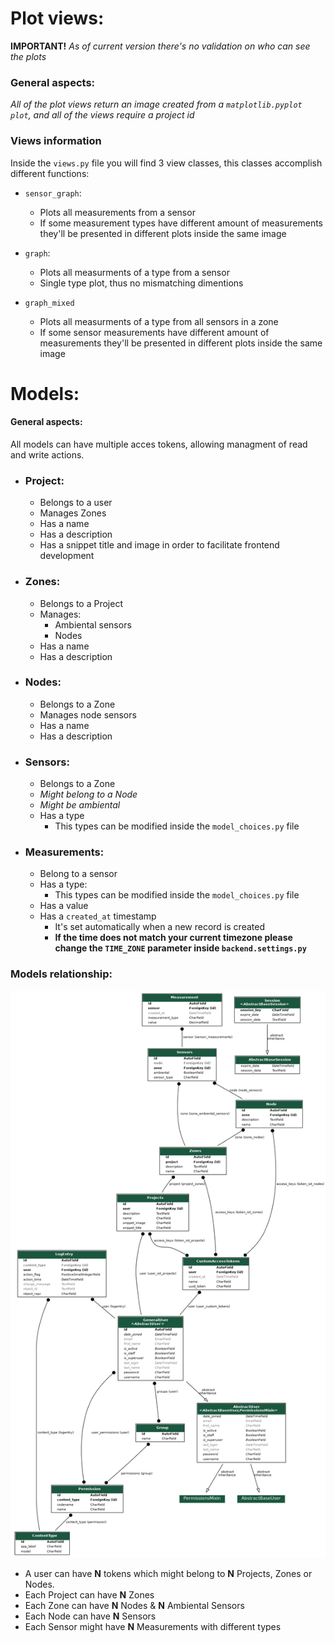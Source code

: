 # Plot views:
**IMPORTANT!** *As of current version there's no validation on who can see the plots*

### General aspects:
*All of the plot views return an image created from a `matplotlib.pyplot plot`, and all of the views require a project id*

### Views information
Inside the `views.py` file you will find 3 view classes, this classes accomplish different functions:
* `sensor_graph`:
    * Plots all measurements from a sensor
    * If some measurement types have different amount of measurements they'll be presented in different plots inside the same image

* `graph`:
    * Plots all measurments of a type from a sensor
    * Single type plot, thus no mismatching dimentions

* `graph_mixed`
    * Plots all measurments of a type from all sensors in a zone
    * If some sensor measurements have different amount of measurements they'll be presented in different plots inside the same image

# Models:
#### General aspects:
All models can have multiple acces tokens, allowing managment of read and write actions.

* ### Project:
    * Belongs to a user
    * Manages Zones
    * Has a name
    * Has a description
    * Has a snippet title and image in order to facilitate frontend development
* ### Zones:
    * Belongs to a Project
    * Manages:
        * Ambiental sensors
        * Nodes
    * Has a name
    * Has a description
* ### Nodes:
    * Belongs to a Zone
    * Manages node sensors
    * Has a name
    * Has a description
* ### Sensors:
    * Belongs to a Zone
    * *Might belong to a Node*
    * *Might be ambiental*
    * Has a type
        * This types can be modified inside the `model_choices.py` file
* ### Measurements:
    * Belong to a sensor
    * Has a type:
        * This types can be modified inside the `model_choices.py` file
    * Has a value
    * Has a `created_at` timestamp
        * It's set automatically when a new record is created
        * **If the time does not match your current timezone please change the `TIME_ZONE` parameter inside `backend.settings.py`**

### Models relationship:
![Model Relationship](template_models.png)
* A user can have **N** tokens which might belong to **N** Projects, Zones or Nodes.
* Each Project can have **N** Zones
* Each Zone can have **N** Nodes & **N** Ambiental Sensors
* Each Node can have **N** Sensors
* Each Sensor might have **N** Measurements with different types